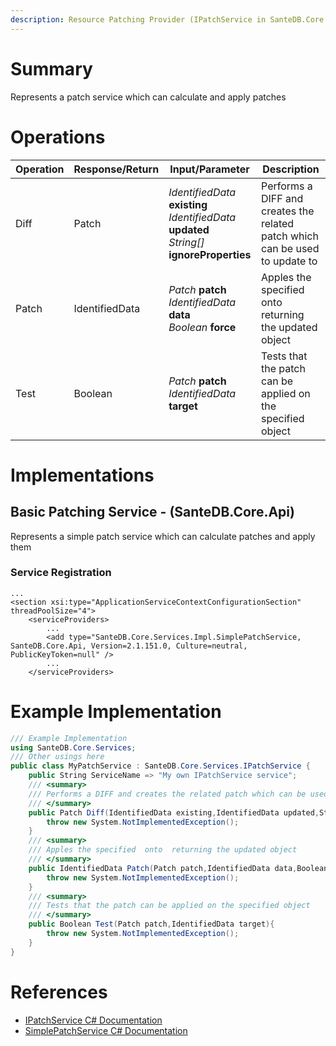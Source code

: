 ```yaml
---
description: Resource Patching Provider (IPatchService in SanteDB.Core.Api)
---
```


# Summary
Represents a patch service which can calculate and apply patches

# Operations

|Operation|Response/Return|Input/Parameter|Description|
|-|-|-|-|
|Diff|Patch|*IdentifiedData* **existing**<br/>*IdentifiedData* **updated**<br/>*String[]* **ignoreProperties**|Performs a DIFF and creates the related patch which can be used to update             to|
|Patch|IdentifiedData|*Patch* **patch**<br/>*IdentifiedData* **data**<br/>*Boolean* **force**|Apples the specified  onto  returning the updated object|
|Test|Boolean|*Patch* **patch**<br/>*IdentifiedData* **target**|Tests that the patch can be applied on the specified object|

# Implementations


## Basic Patching Service - (SanteDB.Core.Api)
Represents a simple patch service which can calculate patches and apply them

### Service Registration
```markup
...
<section xsi:type="ApplicationServiceContextConfigurationSection" threadPoolSize="4">
	<serviceProviders>
		...
		<add type="SanteDB.Core.Services.Impl.SimplePatchService, SanteDB.Core.Api, Version=2.1.151.0, Culture=neutral, PublicKeyToken=null" />
		...
	</serviceProviders>
```
# Example Implementation
```csharp
/// Example Implementation
using SanteDB.Core.Services;
/// Other usings here
public class MyPatchService : SanteDB.Core.Services.IPatchService { 
	public String ServiceName => "My own IPatchService service";
	/// <summary>
	/// Performs a DIFF and creates the related patch which can be used to update             to
	/// </summary>
	public Patch Diff(IdentifiedData existing,IdentifiedData updated,String[] ignoreProperties){
		throw new System.NotImplementedException();
	}
	/// <summary>
	/// Apples the specified  onto  returning the updated object
	/// </summary>
	public IdentifiedData Patch(Patch patch,IdentifiedData data,Boolean force){
		throw new System.NotImplementedException();
	}
	/// <summary>
	/// Tests that the patch can be applied on the specified object
	/// </summary>
	public Boolean Test(Patch patch,IdentifiedData target){
		throw new System.NotImplementedException();
	}
}
```

# References

* [IPatchService C# Documentation](http://santesuite.org/assets/doc/net/html/T_SanteDB_Core_Services_IPatchService.htm)
* [SimplePatchService C# Documentation](http://santesuite.org/assets/doc/net/html/T_SanteDB_Core_Services_Impl_SimplePatchService.htm)
